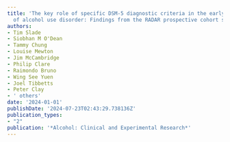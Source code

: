 ```yaml
---
title: 'The key role of specific DSM-5 diagnostic criteria in the early development
  of alcohol use disorder: Findings from the RADAR prospective cohort study'
authors:
- Tim Slade
- Siobhan M O'Dean
- Tammy Chung
- Louise Mewton
- Jim McCambridge
- Philip Clare
- Raimondo Bruno
- Wing See Yuen
- Joel Tibbetts
- Peter Clay
- ' others'
date: '2024-01-01'
publishDate: '2024-07-23T02:43:29.738136Z'
publication_types:
- "2"
publication: '*Alcohol: Clinical and Experimental Research*'
---
```

